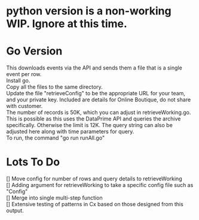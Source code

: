 # python version is a non-working WIP.  Ignore at this time.

# Go Version
This downloads events via the API and sends them a file that is a single event per row.<br>
Install go.<br>
Copy all the files to the same directory.<br>
Update the file "retrieveConfig" to be the appropriate URL for your team, and your private key.  Included are details for Online Boutique, do not share with customer.<br>
The number of records is 50K, which you can adjust in retrieveWorking.go.  This is possible as this uses the DataPrime API and queries the archive specifically.  Otherwise the limit is 12K. The query string can also be adjusted here along with time parameters for query.<br>
To run, the command "go run runAll.go"<br>

# Lots To Do
[] Move config for number of rows and query details to retrieveWorking<br>
[] Adding argument for retrieveWorking to take a specific config file such as "<customer>Config"<br>
[] Merge into single multi-step function<br>
[] Extensive testing of patterns in Cx based on those designed from this output.<br>

